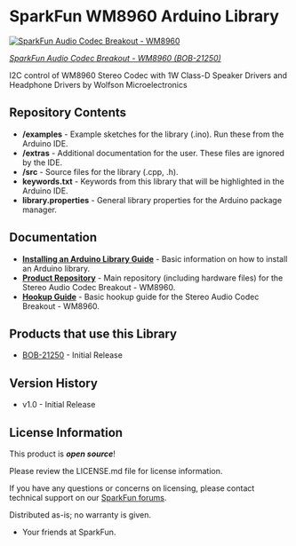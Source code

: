SparkFun WM8960 Arduino Library
========================================

[![SparkFun Audio Codec Breakout - WM8960](https://cdn.sparkfun.com/assets/parts/2/1/0/1/0/21250-_BOB_SparkFun_Audio_Codec_Breakout-_01.jpg)](https://www.sparkfun.com/products/21250)

[*SparkFun Audio Codec Breakout - WM8960 (BOB-21250)*](https://www.sparkfun.com/products/21250)

I2C control of WM8960 Stereo Codec with 1W Class-D Speaker Drivers and Headphone Drivers by Wolfson Microelectronics



Repository Contents
-------------------

* **/examples** - Example sketches for the library (.ino). Run these from the Arduino IDE. 
* **/extras** - Additional documentation for the user. These files are ignored by the IDE. 
* **/src** - Source files for the library (.cpp, .h).
* **keywords.txt** - Keywords from this library that will be highlighted in the Arduino IDE. 
* **library.properties** - General library properties for the Arduino package manager. 



Documentation
--------------

* **[Installing an Arduino Library Guide](https://learn.sparkfun.com/tutorials/installing-an-arduino-library)** - Basic information on how to install an Arduino library.
* **[Product Repository](https://github.com/sparkfun/SparkFun_Audio_Codec_Breakout_WM8960)** - Main repository (including hardware files) for the Stereo Audio Codec Breakout - WM8960.
* **[Hookup Guide](https://learn.sparkfun.com/tutorials/2761)** - Basic hookup guide for the Stereo Audio Codec Breakout - WM8960.



Products that use this Library
--------------

* [BOB-21250](https://www.sparkfun.com/products/21250) - Initial Release



Version History
---------------
* v1.0 - Initial Release 



License Information
-------------------

This product is _**open source**_! 

Please review the LICENSE.md file for license information. 

If you have any questions or concerns on licensing, please contact technical support on our [SparkFun forums](https://forum.sparkfun.com/viewforum.php?f=152).

Distributed as-is; no warranty is given.

- Your friends at SparkFun.

_<COLLABORATION CREDIT>_


